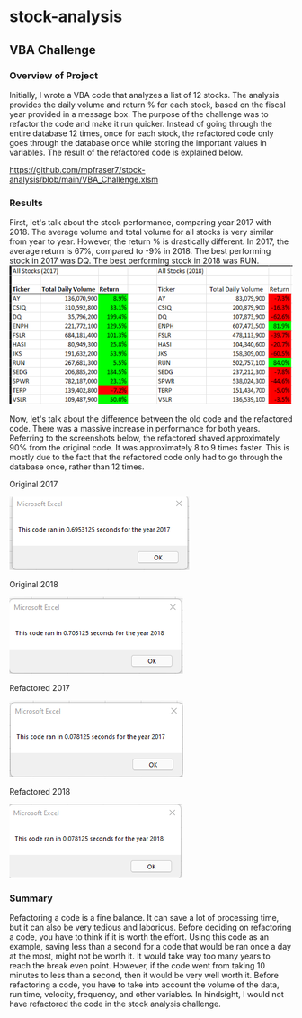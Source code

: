 # stock-analysis
## VBA Challenge

### Overview of Project
Initially, I wrote a VBA code that analyzes a list of 12 stocks. The analysis provides the daily volume and return % for each stock, based on the fiscal year provided in a message box. The purpose of the challenge was to refactor the code and make it run quicker. Instead of going through the entire database 12 times, once for each stock, the refactored code only goes through the database once while storing the important values in variables. The result of the refactored code is explained below.

https://github.com/mpfraser7/stock-analysis/blob/main/VBA_Challenge.xlsm

### Results
First, let's talk about the stock performance, comparing year 2017 with 2018. The average volume and total volume for all stocks is very similar from year to year. However, the return % is drastically different. In 2017, the average return is 67%, compared to -9% in 2018. The best performing stock in 2017 was DQ. The best performing stock in 2018 was RUN.
![](https://github.com/mpfraser7/stock-analysis/blob/main/Stock%20Performance%20Comparison.png)



Now, let's talk about the difference between the old code and the refactored code. There was a massive increase in performance for both years. Referring to the screenshots below, the refactored shaved approximately 90% from the original code. It was approximately 8 to 9 times faster. This is mostly due to the fact that the refactored code only had to go through the database once, rather than 12 times.

Original 2017

![](https://github.com/mpfraser7/stock-analysis/blob/main/Original%202017.png)

Original 2018

![](https://github.com/mpfraser7/stock-analysis/blob/main/Original%202018.png)

Refactored 2017

![](https://github.com/mpfraser7/stock-analysis/blob/main/2017%20Refactored.png)

Refactored 2018

![](https://github.com/mpfraser7/stock-analysis/blob/main/2018%20Refactored.png)
### Summary

Refactoring a code is a fine balance. It can save a lot of processing time, but it can also be very tedious and laborious. Before deciding on refactoring a code, you have to think if it is worth the effort. Using this code as an example, saving less than a second for a code that would be ran once a day at the most, might not be worth it. It would take way too many years to reach the break even point. However, if the code went from taking 10 minutes to less than a second, then it would be very well worth it. Before refactoring a code, you have to take into account the volume of the data, run time, velocity, frequency, and other variables. In hindsight, I would not have refactored the code in the stock analysis challenge.
